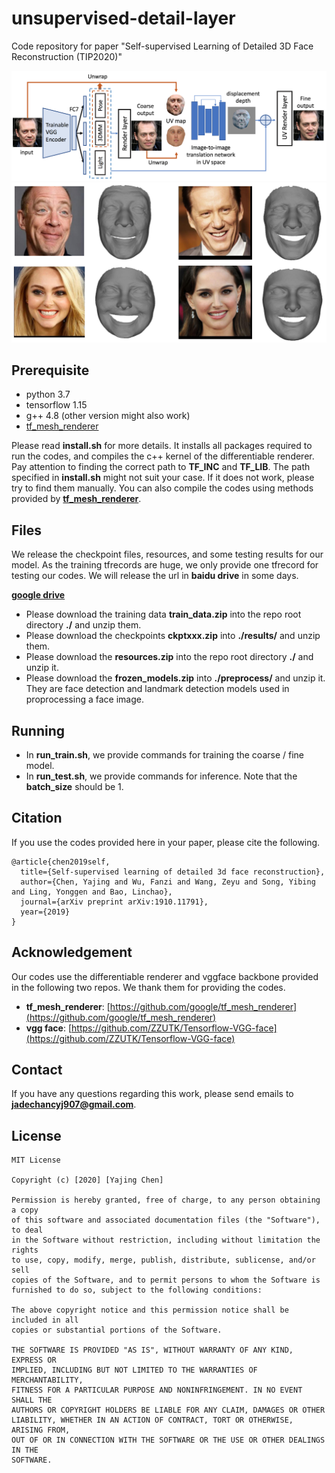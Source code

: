# unsupervised-detail-layer
Code repository for paper "Self-supervised Learning of Detailed 3D Face Reconstruction (TIP2020)"

<div>
<img src="figures/pipeline.png" alt="pipeline" width=800>
</div>

<div>
<img src="figures/teaser_in_project.png" alt="pipeline" width=800>
</div>


## Prerequisite

- python 3.7
- tensorflow 1.15
- g++ 4.8 (other version might also work)
- [tf_mesh_renderer](https://github.com/google/tf_mesh_renderer)

Please read **install.sh** for more details. It installs all packages required to run the codes, and compiles the c++ kernel of the differentiable renderer.
Pay attention to finding the correct path to **TF_INC** and **TF_LIB**. The path specified in **install.sh** might not suit your case. If it does not work, please try to find them manually.
You can also compile the codes using methods provided by [**tf_mesh_renderer**]().

## Files

We release the checkpoint files, resources, and some testing results for our model.
As the training tfrecords are huge, we only provide one tfrecord for testing our codes.
We will release the url in **baidu drive** in some days.

[**google drive**](https://drive.google.com/drive/folders/1fTyRPmb5NO57UycoRum9EU8tc2oLJORX?usp=sharing)


- Please download the training data **train_data.zip** into the repo root directory **./** and unzip them.
- Please download the checkpoints **ckptxxx.zip** into **./results/** and unzip them.
- Please download the **resources.zip** into the repo root directory **./** and unzip it.
- Please download the **frozen_models.zip** into **./preprocess/** and unzip it. They are face detection and landmark detection models used in proprocessing a face image.

## Running

- In **run_train.sh**, we provide commands for training the coarse / fine model.
- In **run_test.sh**, we provide commands for inference. Note that the **batch_size** should be 1.

## Citation

If you use the codes provided here in your paper, please cite the following.

```
@article{chen2019self,
  title={Self-supervised learning of detailed 3d face reconstruction},
  author={Chen, Yajing and Wu, Fanzi and Wang, Zeyu and Song, Yibing and Ling, Yonggen and Bao, Linchao},
  journal={arXiv preprint arXiv:1910.11791},
  year={2019}
}
```

## Acknowledgement

Our codes use the differentiable renderer and vggface backbone provided in the following two repos. We thank them for providing the codes.

- **tf_mesh_renderer**: [https://github.com/google/tf_mesh_renderer](https://github.com/google/tf_mesh_renderer)
- **vgg face**: [https://github.com/ZZUTK/Tensorflow-VGG-face](https://github.com/ZZUTK/Tensorflow-VGG-face)

## Contact

If you have any questions regarding this work, please send emails to **jadechancyj907@gmail.com**.

## License

```
MIT License

Copyright (c) [2020] [Yajing Chen]

Permission is hereby granted, free of charge, to any person obtaining a copy
of this software and associated documentation files (the "Software"), to deal
in the Software without restriction, including without limitation the rights
to use, copy, modify, merge, publish, distribute, sublicense, and/or sell
copies of the Software, and to permit persons to whom the Software is
furnished to do so, subject to the following conditions:

The above copyright notice and this permission notice shall be included in all
copies or substantial portions of the Software.

THE SOFTWARE IS PROVIDED "AS IS", WITHOUT WARRANTY OF ANY KIND, EXPRESS OR
IMPLIED, INCLUDING BUT NOT LIMITED TO THE WARRANTIES OF MERCHANTABILITY,
FITNESS FOR A PARTICULAR PURPOSE AND NONINFRINGEMENT. IN NO EVENT SHALL THE
AUTHORS OR COPYRIGHT HOLDERS BE LIABLE FOR ANY CLAIM, DAMAGES OR OTHER
LIABILITY, WHETHER IN AN ACTION OF CONTRACT, TORT OR OTHERWISE, ARISING FROM,
OUT OF OR IN CONNECTION WITH THE SOFTWARE OR THE USE OR OTHER DEALINGS IN THE
SOFTWARE.
```